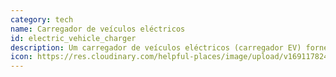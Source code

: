 ```yaml
---
category: tech
name: Carregador de veículos eléctricos
id: electric_vehicle_charger
description: Um carregador de veículos eléctricos (carregador EV) fornece energia para recarregar veículos eléctricos plug-in.
icon: https://res.cloudinary.com/helpful-places/image/upload/v1691178249/ev_charger_yarben.svg
---
```

